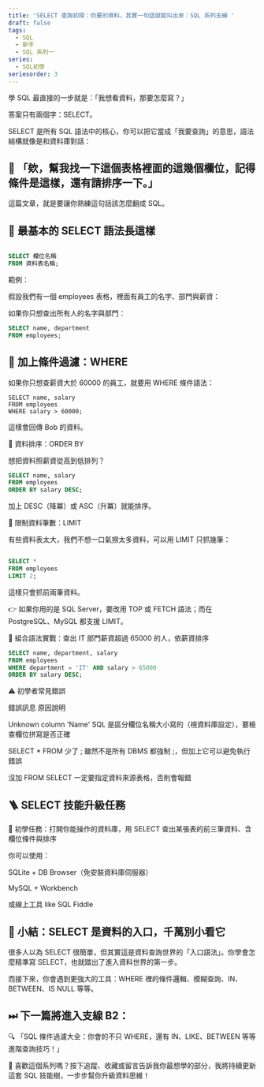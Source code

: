 ```yaml
---
title: 'SELECT 查詢初探：你要的資料，其實一句話就能叫出來｜SQL 系列支線 '
draft: false
tags:
  - SQL
  - 新手
  - SQL 系列一
series:
  - SQL初學
seriesorder: 3
---
```


學 SQL 最直接的一步就是：「我想看資料，那要怎麼寫？」

答案只有兩個字：SELECT。

SELECT 是所有 SQL 語法中的核心，你可以把它當成「我要查詢」的意思，語法結構就像是和資料庫對話：

## 📣 「欸，幫我找一下這個表格裡面的這幾個欄位，記得條件是這樣，還有請排序一下。」

這篇文章，就是要讓你熟練這句話該怎麼翻成 SQL。

## 🧪 最基本的 SELECT 語法長這樣

```sql

SELECT 欄位名稱
FROM 資料表名稱;

```

範例：

假設我們有一個 employees 表格，裡面有員工的名字、部門與薪資：

如果你只想查出所有人的名字與部門：

```sql
SELECT name, department
FROM employees;
```

## 🎯 加上條件過濾：WHERE

如果你只想查薪資大於 60000 的員工，就要用 WHERE 條件語法：

```
SELECT name, salary
FROM employees
WHERE salary > 60000;
```

這樣會回傳 Bob 的資料。

🔀 資料排序：ORDER BY

想把資料照薪資從高到低排列？

```sql
SELECT name, salary
FROM employees
ORDER BY salary DESC;
```

加上 DESC（降冪）或 ASC（升冪）就能排序。

🧯 限制資料筆數：LIMIT

有些資料表太大，我們不想一口氣撈太多資料，可以用 LIMIT 只抓幾筆：

```sql

SELECT *
FROM employees
LIMIT 2;

```

這樣只會抓前兩筆資料。

👉 如果你用的是 SQL Server，要改用 TOP 或 FETCH 語法；而在 PostgreSQL、MySQL 都支援 LIMIT。

🧠 組合語法實戰：查出 IT 部門薪資超過 65000 的人，依薪資排序

```sql
SELECT name, department, salary
FROM employees
WHERE department = 'IT' AND salary > 65000
ORDER BY salary DESC;
```

⚠️ 初學者常見錯誤

錯誤訊息	原因說明

Unknown column 'Name'	SQL 是區分欄位名稱大小寫的（視資料庫設定），要檢查欄位拼寫是否正確

SELECT \* FROM 少了 ;	雖然不是所有 DBMS 都強制 ;，但加上它可以避免執行錯誤

沒加 FROM	SELECT 一定要指定資料來源表格，否則會報錯

## 🪜 SELECT 技能升級任務

🎯 初學任務：打開你能操作的資料庫，用 SELECT 查出某張表的前三筆資料、含欄位條件與排序

你可以使用：

SQLite + DB Browser（免安裝資料庫伺服器）

MySQL + Workbench

或線上工具 like SQL Fiddle

## 🧭 小結：SELECT 是資料的入口，千萬別小看它

很多人以為 SELECT 很簡單，但其實這是資料查詢世界的「入口語法」。你學會怎麼精準寫 SELECT，也就踏出了進入資料世界的第一步。

而接下來，你會遇到更強大的工具：WHERE 裡的條件邏輯、模糊查詢、IN、BETWEEN、IS NULL 等等。

## ⏭ 下一篇將進入支線 B2：

🔍 「SQL 條件過濾大全：你會的不只 WHERE，還有 IN、LIKE、BETWEEN 等等進階查詢技巧！」

📌 喜歡這個系列嗎？按下追蹤、收藏或留言告訴我你最想學的部分，我將持續更新這套 SQL 技能樹，一步步幫你升級資料思維！
  